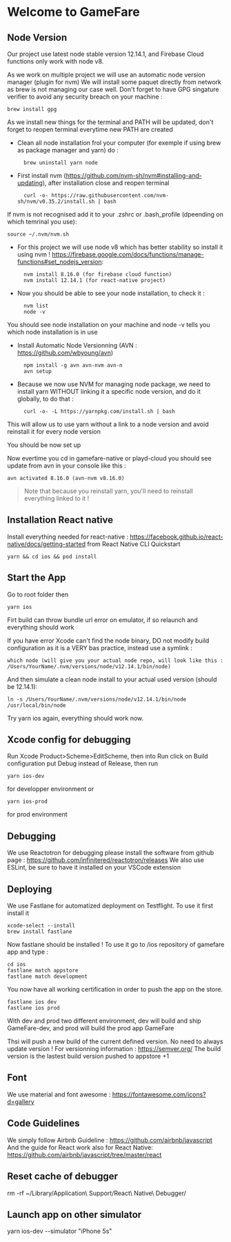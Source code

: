 # Welcome to GameFare

## Node Version

Our project use latest node stable version 12.14.1, and Firebase Cloud functions only work with node v8.

As we work on multiple project we will use an automatic node version manager (plugin for nvm)
We will install some paquet directly from network as brew is not managing our case well. Don't forget to have GPG singature verifier to avoid any security breach on your machine :  

    brew install gpg

As we install new things for the terminal and PATH will be updated, don't forget to reopen terminal everytime new PATH are created

- Clean all node installation frol your computer (for exemple if using brew as package manager and yarn) do :  

        brew uninstall yarn node

- First install nvm (https://github.com/nvm-sh/nvm#installing-and-updating), after installation close and reopen terminal  

        curl -o- https://raw.githubusercontent.com/nvm-sh/nvm/v0.35.2/install.sh | bash

If nvm is not recognised add it to your .zshrc or .bash_profile (dpeending on which temrinal you use):  

    source ~/.nvm/nvm.sh

- For this project we will use node v8 which has better stability so install it using nvm ! https://firebase.google.com/docs/functions/manage-functions#set_nodejs_version:  

        nvm install 8.16.0 (for firebase cloud function)
        nvm install 12.14.1 (for react-native project)

- Now you should be able to see your node installation, to check it :  

        nvm list  
        node -v

You should see node installation on your machine and node -v tells you which node installation is in use

- Install Automatic Node Versionning (AVN : https://github.com/wbyoung/avn)  

        npm install -g avn avn-nvm avn-n  
        avn setup

- Because we now use NVM for managing node package, we need to install yarn WITHOUT linking it a specific node version, and do it globally, to do that :  

        curl -o- -L https://yarnpkg.com/install.sh | bash

This will allow us to use yarn without a link to a node version and avoid reinstall it for every node version

You should be now set up 

Now evertime you cd in gamefare-native or playd-cloud you should see update from avn in your console like this :

    avn activated 8.16.0 (avn-nvm v8.16.0)

> Note that because you reinstall yarn, you'll need to reinstall everything linked to it !

## Installation React native

Install everything needed for react-native : https://facebook.github.io/react-native/docs/getting-started from React Native CLI Quickstart

    yarn && cd ios && pod install

## Start the App

Go to root folder then

    yarn ios

Firt build can throw bundle url error on emulator, if so relaunch and everything should work

If you have error Xcode can't find the node binary, DO not modify build configuration as it is a VERY bas practice, instead use a symlink :

    which node (will give you your actual node repo, will look like this : /Users/YourName/.nvm/versions/node/v12.14.1/bin/node)

And then simulate a clean node install to your actual used version (should be 12.14.1):

    ln -s /Users/YourName/.nvm/versions/node/v12.14.1/bin/node /usr/local/bin/node

Try yarn ios again, everything should work now.

## Xcode config for debugging

Run Xcode Product>Scheme>EditScheme, then into Run click on Build configuration put Debug instead of Release, then run

    yarn ios-dev 

for developper environment or 

    yarn ios-prod

for prod environment

## Debugging

We use Reactotron for debugging please install the software from github page : https://github.com/infinitered/reactotron/releases
We also use ESLint, be sure to have it installed on your VSCode extension

## Deploying

We use Fastlane for automatized deployment on Testflight. To use it first install it

    xcode-select --install
    brew install fastlane

Now fastlane should be installed ! To use it go to /ios repository of gamefare app and type :

    cd ios
    fastlane match appstore
    fastlane match development

You now have all working certification in order to push the app on the store.

    fastlane ios dev 
    fastlane ios prod

With dev and prod two different environment, dev will build and ship GameFare-dev, and prod will build the prod app GameFare

Thsi will push a new build of the current defined version. No need to always update version ! For versionning information : https://semver.org/
The build version is the lastest build version pushed to appstore +1

## Font

We use material and font awesome : https://fontawesome.com/icons?d=gallery

## Code Guidelines

We simply follow Airbnb Guideline : https://github.com/airbnb/javascript
And the guide for React work also for React Native: https://github.com/airbnb/javascript/tree/master/react

## Reset cache of debugger
rm -rf ~/Library/Application\ Support/React\ Native\ Debugger/

## Launch app on other simulator
yarn  ios-dev --simulator "iPhone 5s"

